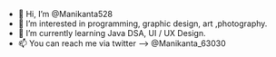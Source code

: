 - 👋 Hi, I’m @Manikanta528
- 👀 I’m interested in programming, graphic design, art ,photography.
- 🌱 I’m currently learning Java DSA, UI / UX Design.
- 📫 You can reach me via twitter --> @Manikanta_63030


